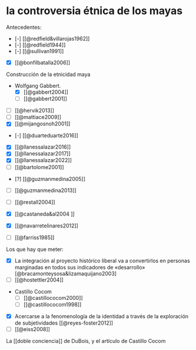 # la controversia étnica de los mayas
Antecedentes:

- [-] [[@redfield&villarojas1962]] 
- [-] [[@redfield1944]]
- [-] [[@sullivan1991]] 
- [x] [[@bonfilbatalla2006]]

Construcción de la etnicidad maya

- Wolfgang Gabbert. 
    - [x] [[@gabbert2004]]
    - [ ] [[@gabbert2001]]
- [ ] [[@hervik2013]]
- [ ] [[@mattiace2009]] 
- [x] [[@mijangosnoh2001]] 
- [-] [[@duarteduarte2016]] 
- [x] [[@llanessalazar2016]]
- [x] [[@llanessalazar2017]]
- [x] [[@llanessalazar2022]]
- [ ] [[@bartolome2001]] 
- [?] [[@guzmanmedina2005]]
- [ ] [[@guzmanmedina2013]]
- [ ] [[@restall2004]]
- [x] [[@castaneda&al2004 ]]
- [x] [[@navarretelinares2012]]
- [ ] [[@farriss1985]]


Los que hay que meter:

- [x] La integración al proyecto histórico liberal va a convertirlos en personas marginadas en todos sus indicadores de «desarrollo» [@bracamonteysosa&lizamaquijano2003]
- [ ] [[@hostettler2004]]
- Castillo Cocom
    - [ ] [[@castillococom2000]]
    - [ ] [[@castillococom1998]]
- [x] Acercarse a la fenomenología de la identidad a través de la exploración de subjetividades [[@reyes-foster2012]]
- [ ] [[@eiss2008]]

La [[doble conciencia]] de DuBois, y el artículo de Castillo Cocom




